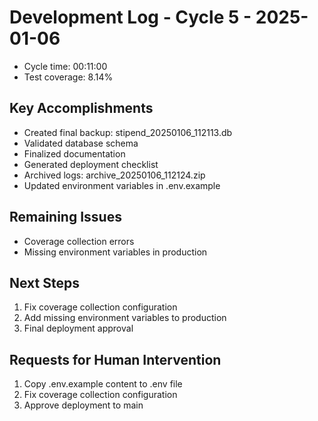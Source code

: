 # Development Log - Cycle 5 - 2025-01-06
- Cycle time: 00:11:00
- Test coverage: 8.14%

## Key Accomplishments
- Created final backup: stipend_20250106_112113.db
- Validated database schema
- Finalized documentation
- Generated deployment checklist
- Archived logs: archive_20250106_112124.zip
- Updated environment variables in .env.example

## Remaining Issues
- Coverage collection errors
- Missing environment variables in production

## Next Steps
1. Fix coverage collection configuration
2. Add missing environment variables to production
3. Final deployment approval

## Requests for Human Intervention
1. Copy .env.example content to .env file
2. Fix coverage collection configuration
3. Approve deployment to main
